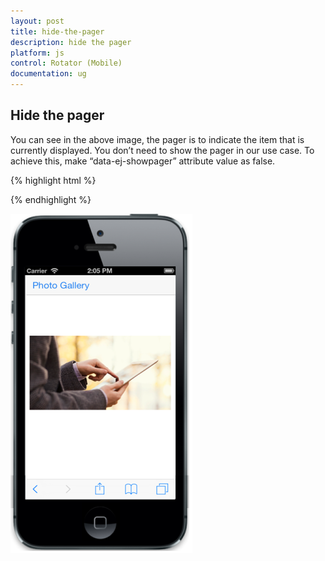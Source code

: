 ```yaml
---
layout: post
title: hide-the-pager
description: hide the pager
platform: js
control: Rotator (Mobile)
documentation: ug
---
```


## Hide the pager

You can see in the above image, the pager is to indicate the item that is currently displayed. You don’t need to show the pager in our use case. To achieve this, make “data-ej-showpager” attribute value as false.



{% highlight html %}


<div id="rotator" data-role="ejmrotator" data-ej-targetid="rotatorcontent" data-ej-showpager="false">
</div>



{% endhighlight %}

![](hide-the-pager_images\hide-the-pager_img1.png)

